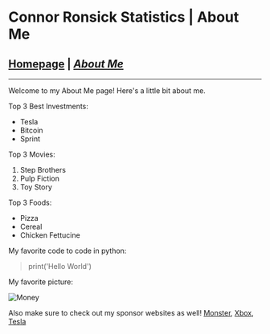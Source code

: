 # Connor Ronsick Statistics | About Me

## [Homepage](/README.md) | [_About Me_](/final.md)
***
Welcome to my About Me page! Here's a little bit about me.

Top 3 Best Investments:
* Tesla
* Bitcoin
* Sprint

Top 3 Movies:
1. Step Brothers
2. Pulp Fiction
3. Toy Story

Top 3 Foods:
* Pizza
* Cereal
* Chicken Fettucine

My favorite code to code in python:
>print('Hello World')

My favorite picture:

![Money](https://i.imgur.com/4AiXzf8.jpg)


Also make sure to check out my sponsor websites as well!
[Monster](https://www.monsterenergy.com), [Xbox](www.xbox.com), [Tesla](www.tesla.com)
